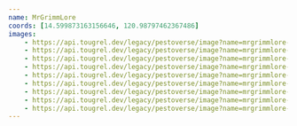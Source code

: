 ```yaml
---
name: MrGrimmLore
coords: [14.599873163156646, 120.98797462367486]
images:
    - https://api.tougrel.dev/legacy/pestoverse/image?name=mrgrimmlore-1.jpg
    - https://api.tougrel.dev/legacy/pestoverse/image?name=mrgrimmlore-2.jpg
    - https://api.tougrel.dev/legacy/pestoverse/image?name=mrgrimmlore-3.jpg
    - https://api.tougrel.dev/legacy/pestoverse/image?name=mrgrimmlore-4.jpg
    - https://api.tougrel.dev/legacy/pestoverse/image?name=mrgrimmlore-5.jpg
    - https://api.tougrel.dev/legacy/pestoverse/image?name=mrgrimmlore-6.jpg
    - https://api.tougrel.dev/legacy/pestoverse/image?name=mrgrimmlore-7.jpg
    - https://api.tougrel.dev/legacy/pestoverse/image?name=mrgrimmlore-8.jpg
    - https://api.tougrel.dev/legacy/pestoverse/image?name=mrgrimmlore-9.jpg
---
```

